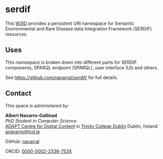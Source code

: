 # serdif
This [W3ID](https://w3id.org) provides a persistent URI namespace for Semantic Environmental and Rare Disease data Integration Framework (SERDIF) resources.

## Uses
This namespace is broken down into different parts for SERDIF components, SPARQL endpoint (SPARQL), user interface (UI) and others. 

See <https://github.com/navarral/serdif/> for full details.

## Contact
This space is administered by:  

**Albert Navarro-Gallinad**  
*PhD Student in Computer Science*  
[ADAPT Centre for Digital Content](https://www.adaptcentre.ie/) in [Trinity College Dublin](https://www.tcd.ie/)
Dublin, Ireland  
<anavarro@tcd.ie>  

GitHub: [navarral](https://github.com/navarral)

ORCID: [0000-0002-2336-753X](https://orcid.org/0000-0002-2336-753X)   
